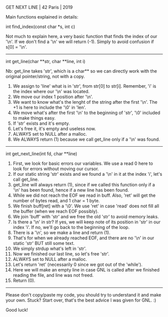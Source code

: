 GET NEXT LINE | 42 Paris | 2019

Main functions explained in details:

int		find_index(const char *s, int c)

Not much to explain here, a very basic function that finds the index of our '\n'.
If we don't find a '\n' we will return (-1). Simply to avoid confusion if s[0] = '\n'.

--------------------------------------------------------------------------------

int		get_line(char **str, char **line, int i)

Nb: get_line takes 'str', which is a char** so we can directly work with the original pointer/string, not with a copy.

1. We assign to 'line' what is in 'str', from str[0] to str[i]. Remember, 'i' is the index where our '\n' was located.
2. We move our index 1 position after '\n'.
3. We want to know what's the lenght of the string after the first '\n'. The +1 is here to include the '\0' in 'len'.
4. We move what's after the first '\n' to the beginning of 'str', '\0' included to make things easy.
5. If 'str' exists and it's empty.
6. Let's free it, it's empty and useless now.	
7. ALWAYS set to NULL after a malloc.
8. We ALWAYS return (1) because we call get_line only if a '\n' was found.

--------------------------------------------------------------------------------

int		get_next_line(int fd, char **line)

1. First, we look for basic errors our variables. We use a read 0 here to look for errors without moving our cursor.
2. If our static string 'str' exists and we found a '\n' in it at the index 'i', let's call get_line. 
3. get_line will always return (1), since if we called this function only if a '\n' has been found, hence if a new line has been found.
4. While we did not reach the EOF we read in buff. Also, 'ret' will get the number of bytes read, and 1 char = 1 byte.
5. We finish buff[ret] with a '\0'. We use 'ret' in case 'read' does not fill all the buffer (when we reach EOF possibly).
6. We join 'buff' with 'str' and we free the old 'str' to avoid memory leaks.
7. Is there a '\n' in str? If yes, we will keep note of its position in 'str' in our index 'i'. If no, we'll go back to the beginning of the loop.
8. There is a '\n', so we make a line and return (1).
9. That's for when we already reached EOF, and there are no '\n' in our static 'str' BUT still some text.
10. We simply strdup what's left in 'str'.
11. Now we finished our last line, so let's free 'str'.
12. ALWAYS set to NULL after a malloc.
13. Let's return 'ret' (necessarily 0 since we got out of the 'while').
14. Here we will make an empty line in case GNL is called after we finished reading the file, and line was not freed. 
15. Return (0).

--------------------------------------------------------------------------------

Please don't copy/paste my code, you should try to understand it and make your own. 
Stuck? Start over, that's the best advice I was given for GNL. :)

Good luck!
